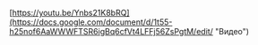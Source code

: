 [https://youtu.be/Ynbs21K8bRQ](https://docs.google.com/document/d/1t55-h25nof6AaWWWFTSR6igBq6cfVt4LFFj56ZsPgtM/edit/ "Видео")
